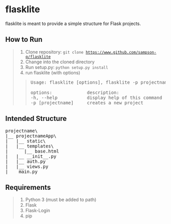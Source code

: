 # flasklite

flasklite is meant to provide a simple structure for Flask projects.

## How to Run
> 1. Clone repository: <code>git clone https://www.github.com/sampson-q/flasklite</code>
> 2. Change into the cloned directory
> 3. Run setup.py: <code>python setup.py install</code>
> 4. run flasklite (with options)<br>
>> <pre>
>> Usage: flasklite [options], flasklite -p projectname
>> 
>> options:             description:
>> -h, --help           display help of this command
>> -p [projectname]     creates a new project
>> </pre>

## Intended Structure
<pre>
projectname\
|__ projectnameApp\
|   |__ static\
|   |__ templates\
|      |__ base.html
|   |__ __init__.py
|   |__ auth.py
|   |__ views.py
|__  main.py
</pre>
## Requirements
> 1. Python 3 (must be added to path)
> 2. Flask
> 3. Flask-Login
> 4. pip
